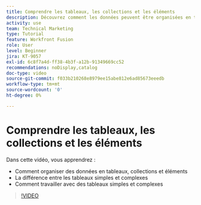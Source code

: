 ```yaml
---
title: Comprendre les tableaux, les collections et les éléments
description: Découvrez comment les données peuvent être organisées en tableaux, collections et éléments, et comment travailler avec des tableaux simples et complexes, dans  [!DNL Adobe Workfront Fusion].
activity: use
team: Technical Marketing
type: Tutorial
feature: Workfront Fusion
role: User
level: Beginner
jira: KT-9057
exl-id: 6c8f7a4d-ff38-4b3f-a12b-91349669cc52
recommendations: noDisplay,catalog
doc-type: video
source-git-commit: f033b210268e8979ee15abe812e6ad85673eeedb
workflow-type: tm+mt
source-wordcount: '0'
ht-degree: 0%

---
```


# Comprendre les tableaux, les collections et les éléments

Dans cette vidéo, vous apprendrez :

* Comment organiser des données en tableaux, collections et éléments
* La différence entre les tableaux simples et complexes
* Comment travailler avec des tableaux simples et complexes

>[!VIDEO](https://video.tv.adobe.com/v/335298/?quality=12&learn=on)
